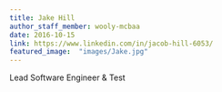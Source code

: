 ```yaml
---
title: Jake Hill
author_staff_member: wooly-mcbaa
date: 2016-10-15
link: https://www.linkedin.com/in/jacob-hill-6053/
featured_image:  "images/Jake.jpg"
---
```


Lead Software Engineer & Test